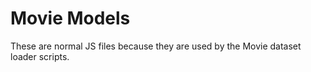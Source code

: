 # Movie Models

These are normal JS files because they are used by the Movie dataset loader scripts.
